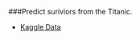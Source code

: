 ###Predict suriviors from the Titanic.

* [Kaggle Data](https://www.kaggle.com/c/titanic-gettingStarted/data)
